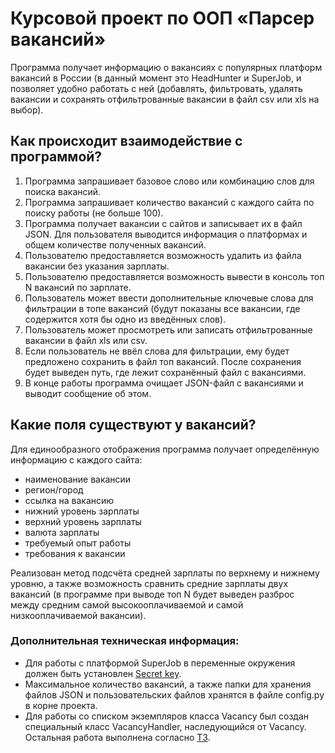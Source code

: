# Курсовой проект по ООП «Парсер вакансий»

Программа получает информацию о вакансиях с популярных платформ вакансий в России (в данный момент это HeadHunter и SuperJob, и позволяет удобно работать с ней (добавлять, фильтровать, удалять вакансии и сохранять отфильтрованные вакансии в файл csv или xls на выбор).

## Как происходит взаимодействие с программой?
1. Программа запрашивает базовое слово или комбинацию слов для поиска вакансий.
2. Программа запрашивает количество вакансий с каждого сайта по поиску работы (не больше 100).
3. Программа получает вакансии с сайтов и записывает их в файл JSON. Для пользователя выводится информация о платформах и общем количестве полученных вакансий.
4. Пользователю предоставляется возможность удалить из файла вакансии без указания зарплаты.
5. Пользователю предоставляется возможность вывести в консоль топ N вакансий по зарплате.
6. Пользователь может ввести дополнительные ключевые слова для фильтрации в топе вакансий (будут показаны все вакансии, где содержится хотя бы одно из введённых слов).
7. Пользователь может просмотреть или записать отфильтрованные вакансии в файл xls или csv.
8. Если пользователь не ввёл слова для фильтрации, ему будет предложено сохранить в файл топ вакансий. После сохранения будет выведен путь, где лежит сохранённый файл с вакансиями.
9. В конце работы программа очищает JSON-файл с вакансиями и выводит сообщение об этом.


## Какие поля существуют у вакансий?
Для единообразного отображения программа получает определённую информацию с каждого сайта:
- наименование вакансии
- регион/город
- ссылка на вакансию
- нижний уровень зарплаты
- верхний уровень зарплаты
- валюта зарплаты
- требуемый опыт работы
- требования к вакансии

Реализован метод подсчёта средней зарплаты по верхнему и нижнему уровню, а также возможность сравнить средние зарплаты двух вакансий (в программе при выводе топ N будет выведен разброс между средним самой высокооплачиваемой и самой низкооплачиваемой вакансии). 

### Дополнительная техническая информация:
- Для работы с платформой SuperJob в переменные окружения должен быть установлен [Secret key](https://api.superjob.ru/#auth).
- Максимальное количество вакансий, а также папки для хранения файлов JSON и пользовательских файлов хранятся в файле config.py в корне проекта.
- Для работы со списком экземпляров класса Vacancy был создан специальный класс VacancyHandler, наследующийся от Vacancy. Остальная работа выполнена согласно [ТЗ](https://skyengpublic.notion.site/556c2c25829440399e7ca5136d5dd4c0).